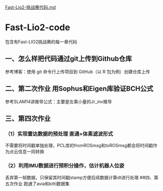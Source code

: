 [Fast-Lio2-挑战赛代码.md](https://github.com/luoxinyong/Fast-Lio2-code/files/11919117/Fast-Lio2-.md)
# Fast-Lio2-code
包含有Fast-LIO2挑战赛的每一章代码
## 一、怎么样把代码通过git上传到Github仓库

参考博客：使用 git 命令行上传项目到 GitHub（以 R 包为例）创建仓库上传

## 二、第二次作业 用Sophus和Eigen库验证BCH公式
参考SLAM14讲推导公式：主要是左乘小量的Jr_inv推导
## 三、第四次作业

### （1）实现雷达数据的预处理 直通+体素滤波形式
不需要将时间戳单独处理，PCL库的fromROSmsg和toROSmsg都会将时间戳作为点云信息一同转换
### （2）利用IMU数据进行预积分操作，估计机器人位姿
丢弃第一帧数据，只保留其时间戳stamp方便后续数据计算dt进行处理
##四、第五次作业
跑通了avia和kitti数据集
